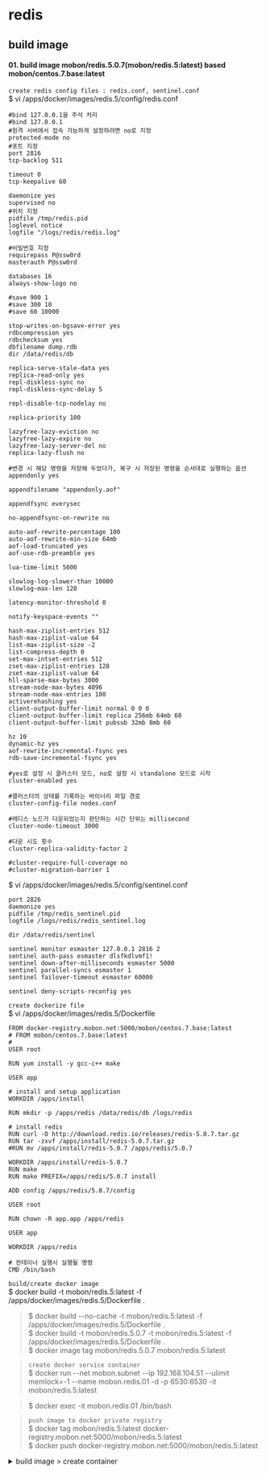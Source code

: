 # redis

## build image

#### 01. build image mobon/redis.5.0.7(mobon/redis.5:latest) based mobon/centos.7.base:latest

`create redis config files : redis.conf, sentinel.conf`  
$ vi /apps/docker/images/redis.5/config/redis.conf
```
#bind 127.0.0.1을 주석 처리  
#bind 127.0.0.1
#원격 서버에서 접속 가능하게 설정하려면 no로 지정  
protected-mode no  
#포트 지정  
port 2816
tcp-backlog 511

timeout 0
tcp-keepalive 60

daemonize yes
supervised no
#위치 지정  
pidfile /tmp/redis.pid  
loglevel notice
logfile "/logs/redis/redis.log"  

#비밀번호 지정  
requirepass P@ssw0rd  
masterauth P@ssw0rd  

databases 16
always-show-logo no

#save 900 1
#save 300 10
#save 60 10000

stop-writes-on-bgsave-error yes
rdbcompression yes
rdbchecksum yes
dbfilename dump.rdb
dir /data/redis/db

replica-serve-stale-data yes
replica-read-only yes
repl-diskless-sync no
repl-diskless-sync-delay 5

repl-disable-tcp-nodelay no

replica-priority 100

lazyfree-lazy-eviction no
lazyfree-lazy-expire no
lazyfree-lazy-server-del no
replica-lazy-flush no

#변경 시 해당 명령을 저장해 두었다가, 복구 시 저장된 명령을 순서대로 실행하는 옵션  
appendonly yes  

appendfilename "appendonly.aof"

appendfsync everysec

no-appendfsync-on-rewrite no

auto-aof-rewrite-percentage 100
auto-aof-rewrite-min-size 64mb
aof-load-truncated yes
aof-use-rdb-preamble yes

lua-time-limit 5000

slowlog-log-slower-than 10000
slowlog-max-len 128

latency-monitor-threshold 0

notify-keyspace-events ""

hash-max-ziplist-entries 512
hash-max-ziplist-value 64
list-max-ziplist-size -2
list-compress-depth 0
set-max-intset-entries 512
zset-max-ziplist-entries 128
zset-max-ziplist-value 64
hll-sparse-max-bytes 3000
stream-node-max-bytes 4096
stream-node-max-entries 100
activerehashing yes
client-output-buffer-limit normal 0 0 0
client-output-buffer-limit replica 256mb 64mb 60
client-output-buffer-limit pubsub 32mb 8mb 60

hz 10
dynamic-hz yes
aof-rewrite-incremental-fsync yes
rdb-save-incremental-fsync yes

#yes로 설정 시 클러스터 모드, no로 설정 시 standalone 모드로 시작  
cluster-enabled yes  

#클러스터의 상태를 기록하는 바이너리 파일 경로  
cluster-config-file nodes.conf  

#레디스 노드가 다운되었는지 판단하는 시간 단위는 millisecond  
cluster-node-timeout 3000  

#다운 시도 횟수  
cluster-replica-validity-factor 2  

#cluster-require-full-coverage no
#cluster-migration-barrier 1
```

$ vi /apps/docker/images/redis.5/config/sentinel.conf
```
port 2826
daemonize yes
pidfile /tmp/redis_sentinel.pid  
logfile /logs/redis/redis_sentinel.log  

dir /data/redis/sentinel

sentinel monitor esmaster 127.0.0.1 2816 2  
sentinel auth-pass esmaster dlsfkdlvmf1!  
sentinel down-after-milliseconds esmaster 5000  
sentinel parallel-syncs esmaster 1  
sentinel failover-timeout esmaster 60000

sentinel deny-scripts-reconfig yes
```

`create dockerize file`  
$ vi /apps/docker/images/redis.5/Dockerfile
```
FROM docker-registry.mobon.net:5000/mobon/centos.7.base:latest
# FROM mobon/centos.7.base:latest
#
USER root

RUN yum install -y gcc-c++ make

USER app

# install and setup application
WORKDIR /apps/install

RUN mkdir -p /apps/redis /data/redis/db /logs/redis

# install redis
RUN curl -O http://download.redis.io/releases/redis-5.0.7.tar.gz
RUN tar -zxvf /apps/install/redis-5.0.7.tar.gz
#RUN mv /apps/install/redis-5.0.7 /apps/redis/5.0.7

WORKDIR /apps/install/redis-5.0.7
RUN make
RUN make PREFIX=/apps/redis/5.0.7 install

ADD config /apps/redis/5.0.7/config

USER root

RUN chown -R app.app /apps/redis

USER app

WORKDIR /apps/redis

# 컨테이너 실행시 실행될 명령
CMD /bin/bash
```

`build/create docker image`  
$ docker build -t mobon/redis.5:latest -f /apps/docker/images/redis.5/Dockerfile .  
>$ docker build --no-cache -t mobon/redis.5:latest -f /apps/docker/images/redis.5/Dockerfile .  
>$ docker build -t mobon/redis.5.0.7 -t mobon/redis.5:latest -f /apps/docker/images/redis.5/Dockerfile .  
>$ docker image tag mobon/redis.5.0.7 mobon/redis.5:latest

>`create docker service container`  
>$ docker run --net mobon.subnet --ip 192.168.104.51  --ulimit memlock=-1 --name mobon.redis.01 -d -p 6530:6530 -it mobon/redis.5:latest

>$ docker exec -it mobon.redis.01 /bin/bash

>`push image to docker private registry`  
>$ docker tag mobon/redis.5:latest docker-registry.mobon.net:5000/mobon/redis.5:latest  
>$ docker push docker-registry.mobon.net:5000/mobon/redis.5:latest


<details>
<summary>build image > create container</summary>
<div markdown="1">

#### create containers base mobon/centos.7.base:1.1
$ docker run --net mobon.subnet --ip 192.168.104.51  --ulimit memlock=-1 --name redis.5 -d -it docker-registry.mobon.net:5000/mobon/centos.7.base:latest

$ docker exec -it redis.5 /bin/bash

$$ mkdir -p /apps/redis /data/redis /logs/redis

$$ cd /apps/install

$$ curl -O http://download.redis.io/releases/redis-5.0.7.tar.gz  
$$ tar -xvf redis-5.0.7.tar.gz

$$ cd redis-5.0.7

> $$ sudo yum install -y gcc-c++ make  
$$ make  
$$ make test  
$$ make PREFIX=/apps/redis/5.0.7 install  

$$ mkdir -p /apps/redis/instances/esdb01/config /data/redis/ /logs/redis
$$ cp /apps/install/redis-5.0.7/redis.conf /apps/redis/instances/esdb01/config

$$ sed -i -e 's/^always-show-logo yes$/always-show-logo no/' /apps/redis/instances/esdb01/config/redis.conf
$$ sed -i -e 's/^supervised no$/supervised systemd/' /apps/redis/instances/esdb01/config/redis.conf
$$ sed -i -e 's/^dir \.\/$/dir \/data\/redis\/esdb01/' /apps/redis/instances/esdb01/config/redis.conf

$$ sed -i -e 's/^save 900 1$/# save 900 1/' /apps/redis/instances/esdb01/config/redis.conf  
$$ sed -i -e 's/^save 300 10$/# save 300 10/' /apps/redis/instances/esdb01/config/redis.conf  
$$ sed -i -e 's/^save 60 10000$/# save 60 10000/' /apps/redis/instances/esdb01/config/redis.conf

$$ vi /apps/redis/instances/esdb01/config/redis.conf
```
...  
#원격 서버에서 접속 가능하게 설정하려면 no로 지정  
protected-mode no  

tcp-keepalive 60  
loglevel notice  
logfile "/logs/redis/redis_esdb01.log"  
daemonize yes  

#포트 지정  
port 2816  

#bind 127.0.0.1을 주석 처리  
# bind 127.0.0.1  

#비밀번호 지정  
requirepass <password>  
masterauth <password>  

#yes로 설정 시 클러스터 모드, no로 설정 시 standalone 모드로 시작  
cluster-enabled yes  

#클러스터의 상태를 기록하는 바이너리 파일 경로  
cluster-config-file nodes_esdb01.conf  

#레디스 노드가 다운되었는지 판단하는 시간 단위는 millisecond  
cluster-node-timeout 3000  

#다운 시도 횟수  
cluster-replica-validity-factor 2  

#위치 지정  
pidfile /tmp/redis_esdb01.pid  
dbfilename dump-esdb01.rdb

#변경 시 해당 명령을 저장해 두었다가, 복구 시 저장된 명령을 순서대로 실행하는 옵션  
appendonly yes  
...
```

$$ cp /apps/install/redis-5.0.7/sentinel.conf /apps/redis/instances/essentinel01.config
```
...  
port 2826  
dir /data/redis/essentinel01

sentinel monitor esmaster 127.0.0.1 2816 2  
sentinel auth-pass esmaster dlsfkdlvmf1!  
sentinel down-after-milliseconds esmaster 5000  
sentinel parallel-syncs esmaster 1  
sentinel failover-timeout esmaster 60000

daemonize yes  
pidfile /tmp/redis_essentinel01.pid  
logfile /logs/redis/redis_essentinel01.log  
...
```

$$ vi /apps/redis/redis
```
#!/bin/sh  
# redis redis service shell  
# chkconfig: 2345 90 90  
# description: redis  
# processname: redis-server  
# config: $REDIS_CONF  
# pidfile:

REDIS_HOME='/apps/redis/5.0.7'  
REDIS_BASE="/apps/redis/instances"

REDIS_EXEC=$REDIS_HOME/bin/redis-server  
REDIS_CLIEXEC=$REDIS_HOME/bin/redis-cli

INSTANCE_NAMES=(${2-"esdb01" "esdb02" "esdb03"})  
declare -A INSTANCE_PORTS=(["esdb01"]="2816" ["esdb02"]="2817" ["esdb03"]="2818")

serviceCtrl() {  
    # find $MONGO_BASE -mindepth 1 -maxdepth 1 -type d | sort -t '\0' -n | while read instance  
    for instance in "${INSTANCE_NAMES[@]}"  
    do
        PIDFILE=/tmp/redis_${instance}.pid  
        case "$1" in
            start)
                if [ -f $PIDFILE ]  
                then
                    echo "$PIDFILE exists, process is already running or crashed"
                else
                    echo -en "Starting Redis $instance instance...\n"  
                    $REDIS_EXEC $REDIS_BASE/$instance/config/redis.conf
                fi  
                ;;
            stop)
                if [ ! -f $PIDFILE ]  
                then
                    echo "$PIDFILE does not exist, process is not running"
                else
                    PID=$(cat $PIDFILE)  
                    echo -en "Stopping Redis $instance instance...\n"  
                    $REDIS_CLIEXEC -p ${INSTANCE_PORTS[$instance]} -a <password> shutdown  
                    while [ -x /proc/${PID} ]  
                    do
                        echo "Waiting for Redis to shutdown ..."  
                        sleep 1
                    done  
                    echo "Redis $instance stopped"
                fi  
                ;;
        esac
    done
}  
case "$1" in  
    start)
        echo -en "Starting Redis Server...\n"  
        serviceCtrl start  
        echo -e "\n"  
        ;;
        
    stop)
        echo -en "Shutting Down Redis Server...\n"  
        serviceCtrl stop  
        echo -e "\n"  
        ;;
        
    restart)
        $0 stop  
        sleep 5  
        $0 start  
        ;;
    *)
        echo "Usage: $0 {start|stop|restart}"  
        exit 1

esac  
exit 0
```
$$ chmod 755 /apps/redis/redis  

$$ vi /apps/redis/sentinel
```
#!/bin/sh  
# sentinel sentinel service shell  
# chkconfig: 2345 90 90  
# description: sentinel  
# processname: redis-sentinel  
# config: $SENTINEL_CONF  
# pidfile:

REDIS_HOME='/apps/redis/5.0.5'  
REDIS_BASE="/apps/redis/instances"

REDIS_EXEC=$REDIS_HOME/bin/redis-sentinel  
REDIS_CLIEXEC=$REDIS_HOME/bin/redis-cli

INSTANCE_NAMES=(${2-"essentinel01" "essentinel02" "essentinel03"})  
declare -A INSTANCE_PORTS=(["essentinel01"]="2826" ["essentinel02"]="2827" ["essentinel03"]="2828")

serviceCtrl() {  
    # find $MONGO_BASE -mindepth 1 -maxdepth 1 -type d | sort -t '\0' -n | while read instance  
    for instance in "${INSTANCE_NAMES[@]}"  
    do
        PIDFILE=/tmp/redis_${instance}.pid
        case "$1" in
            start)
                if [ -f $PIDFILE ]
                then
                    echo "$PIDFILE exists, process is already running or crashed"
                else
                    echo -en "Starting Redis Sentinel $instance instance...\n"
                    $REDIS_EXEC $REDIS_BASE/$instance/config/sentinel.conf
                fi
                ;;
            stop)
                if [ ! -f $PIDFILE ]
                then
                    echo "$PIDFILE does not exist, process is not running"
                else
                    PID=$(cat $PIDFILE)
                    echo -en "Stopping Redis Sentinel $instance instance...\n"
                    $REDIS_CLIEXEC -p ${INSTANCE_PORTS[$instance]} -a <password> shutdown
                    while [ -x /proc/${PID} ]
                    do
                        echo "Waiting for Redis Sentinel to shutdown ..."
                        sleep 1
                    done
                    echo "Redis Sentinel $instance stopped"
                fi
                ;;
        esac
    done
}  
case "$1" in  
    start)
        echo -en "Starting Redis Sentinel Server...\n"
        serviceCtrl start
        echo -e "\n"
        ;;
        
    stop)
        echo -en "Shutting Down Redis Sentinel Server...\n"
        serviceCtrl stop
        echo -e "\n"
        ;;
        
    restart)
        $0 stop  
        sleep 5  
        $0 start  
        ;;
        
    *)
        echo "Usage: $0 {start|stop|restart}"  
        exit 1

esac  
exit 0
```
$$ chmod 755 /apps/redis/sentinel  

$$ /apps/redis/redis start

#### create image from base.container - mobon/redis.5:latest
$ docker commit -a "sjlee@ruaniz.com" -m "create image from redis.5 container" redis.5 mobon/redis.5:latest

>`push image to docker private registry`  
>$ docker tag mobon/redis.5:latest docker-registry.mobon.net:5000/mobon/redis.5:latest  
>$ docker push docker-registry.mobon.net:5000/mobon/redis.5:latest

</div>
</details>
